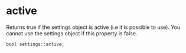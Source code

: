 # active
Returns true if the settings object is active (i.e it is possible to use). You cannot use the settings object if this property is false.

`bool settings::active;`

